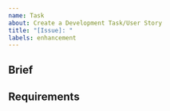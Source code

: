 ```yaml
---
name: Task
about: Create a Development Task/User Story
title: "[Issue]: "
labels: enhancement
---
```


<!-- < < < < < < < < < < < < < < < < < < < < < < < < < < < < < < < < < ☺ 
v                            ✰  Thanks for opening an issue! ✰    
v    Before smashing the submit button please review the template.
v    Word of caution: poorly thought-out proposals may be rejected 
v                     without deliberation 
☺ > > > > > > > > > > > > > > > > > > > > > > > > > > > > > > > > >  -->

## Brief

<!-- Short, concise description of the proposed feature/changes to the repository
What are the user needs?
How could this solution fix the user facing problem?  -->

## Requirements

<!-- Craft Requirements and/or checklist of acceptance criteria to complete this work
What tasks need to be completed to fulfill the brief noted above?
Are there any specific functions that are required?
Note any additional dependencies as needed. -->
